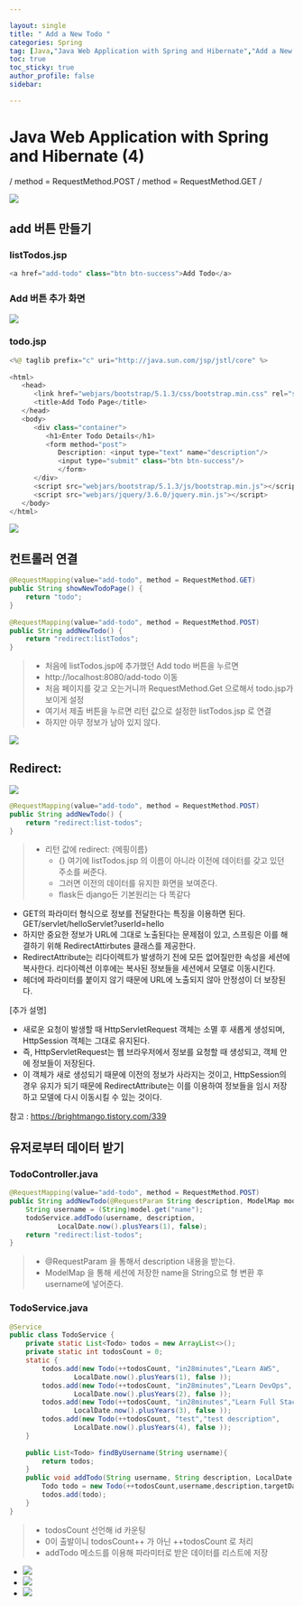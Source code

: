 ```yaml
---

layout: single
title: " Add a New Todo "
categories: Spring
tag: [Java,"Java Web Application with Spring and Hibernate","Add a New Todo","method = RequestMethod.GET","method = RequestMethod.POST","ModelMap"]
toc: true
toc_sticky: true
author_profile: false
sidebar:

---
```

# Java Web Application with Spring and Hibernate (4)

/ method = RequestMethod.POST / method = RequestMethod.GET / 

![](https://i.imgur.com/IkNq7El.png)

## add 버튼 만들기

### listTodos.jsp
```java
<a href="add-todo" class="btn btn-success">Add Todo</a>
```

### Add 버튼 추가 화면
![](https://i.imgur.com/dtuAd2f.png)

### todo.jsp
```java
<%@ taglib prefix="c" uri="http://java.sun.com/jsp/jstl/core" %>  
  
<html>  
   <head>  
      <link href="webjars/bootstrap/5.1.3/css/bootstrap.min.css" rel="stylesheet" >  
      <title>Add Todo Page</title>  
   </head>  
   <body>  
      <div class="container">  
         <h1>Enter Todo Details</h1>  
         <form method="post">  
            Description: <input type="text" name="description"/>  
            <input type="submit" class="btn btn-success"/>  
            </form>  
      </div>  
      <script src="webjars/bootstrap/5.1.3/js/bootstrap.min.js"></script>  
      <script src="webjars/jquery/3.6.0/jquery.min.js"></script>  
   </body>  
</html>
```

![](https://i.imgur.com/NkjX1kv.png)

## 컨트롤러 연결

```java
@RequestMapping(value="add-todo", method = RequestMethod.GET)  
public String showNewTodoPage() {  
    return "todo";  
}  
  
@RequestMapping(value="add-todo", method = RequestMethod.POST)  
public String addNewTodo() {  
    return "redirect:listTodos";  
}
```

>-  처음에 listTodos.jsp에 추가했던 Add todo 버튼을 누르면  
>-  http://localhost:8080/add-todo 이동
>- 처음 페이지를 갖고 오는거니까 RequestMethod.Get 으로해서 todo.jsp가 보이게 설정
>- 여기서 제출 버튼을 누르면 리턴 값으로 설정한 listTodos.jsp 로 연결
>- 하지만 아무 정보가 남아 있지 않다.


![](https://i.imgur.com/o5e9Vqg.png)

## Redirect:

![](https://i.imgur.com/l3rqcBO.png)


```java
@RequestMapping(value="add-todo", method = RequestMethod.POST)  
public String addNewTodo() {  
    return "redirect:list-todos";  
}
```

>- 리턴 값에 redirect: {메핑이름} 
>	- {} 여기에 listTodos.jsp 의 이름이 아니라 이전에 데이터를 갖고 있던 주소를 써준다.
>	- 그러면 이전의 데이터를 유지한 화면을 보여준다.
>	- flask든 django든 기본원리는 다 똑같다

- GET의 파라미터 형식으로 정보를 전달한다는 특징을 이용하면 된다.
GET/servlet/helloServlet?userId=hello
- 하지만 중요한 정보가 URL에 그대로 노출된다는 문제점이 있고, 스프링은 이를 해결하기 위해 RedirectAttirbutes 클래스를 제공한다.
- RedirectAttribute는 리다이렉트가 발생하기 전에 모든 없어질만한 속성을 세션에 복사한다. 리다이렉션 이후에는 복사된 정보들을 세션에서 모델로 이동시킨다. 
- 헤더에 파라미터를 붙이지 않기 때문에 URL에 노출되지 않아 안정성이 더 보장된다.

[추가 설명]

- 새로운 요청이 발생할 때 HttpServletRequest 객체는 소멸 후 새롭게 생성되며, HttpSession 객체는 그대로 유지된다. 
- 즉, HttpServletRequest는 웹 브라우저에서 정보를 요청할 때 생성되고, 객체 안에 정보들이 저장된다. 
- 이 객체가 새로 생성되기 때문에 이전의 정보가 사라지는 것이고, HttpSession의 경우 유지가 되기 때문에 RedirectAttribute는 이를 이용하여 정보들을 임시 저장하고 모델에 다시 이동시킬 수 있는 것이다.

참고 : https://brightmango.tistory.com/339

## 유저로부터 데이터 받기

### TodoController.java
```java
@RequestMapping(value="add-todo", method = RequestMethod.POST)  
public String addNewTodo(@RequestParam String description, ModelMap model) {  
    String username = (String)model.get("name");  
    todoService.addTodo(username, description,  
            LocalDate.now().plusYears(1), false);  
    return "redirect:list-todos";  
}
```

>- @RequestParam 을 통해서 description 내용을 받는다.
>- ModelMap 을 통해 세션에 저장한 name을 String으로 형 변환 후username에 넣어준다.

### TodoService.java
```java
@Service  
public class TodoService {  
    private static List<Todo> todos = new ArrayList<>();  
    private static int todosCount = 0;  
    static {  
        todos.add(new Todo(++todosCount, "in28minutes","Learn AWS",  
                LocalDate.now().plusYears(1), false ));  
        todos.add(new Todo(++todosCount, "in28minutes","Learn DevOps",  
                LocalDate.now().plusYears(2), false ));  
        todos.add(new Todo(++todosCount, "in28minutes","Learn Full Stack Development",  
                LocalDate.now().plusYears(3), false ));  
        todos.add(new Todo(++todosCount, "test","test description",  
                LocalDate.now().plusYears(4), false ));  
    }  
  
    public List<Todo> findByUsername(String username){  
        return todos;  
    }  
    public void addTodo(String username, String description, LocalDate targetDate, boolean done) {  
        Todo todo = new Todo(++todosCount,username,description,targetDate,done);  
        todos.add(todo);  
    }  
}
```

>- todosCount 선언해 id 카운팅
>- 0이 출발이니 todosCount++ 가 아닌 ++todosCount 로 처리
>- addTodo 메소드를 이용해 파라미터로 받은 데이터를 리스트에 저장

- ![](https://i.imgur.com/KbYsqlH.png)
- ![](https://i.imgur.com/kAJrif0.png)
- ![](https://i.imgur.com/Ikl1ujT.png)


